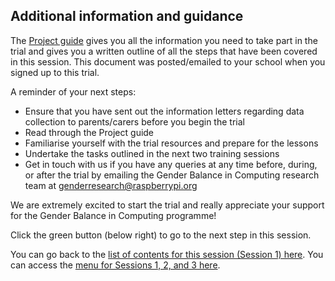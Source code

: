 ## Additional information and guidance

The [Project guide](https://ncce.io/k2zQga) gives you all the information you need to take part in the trial and gives you a written outline of all the steps that have been covered in this session. This document was posted/emailed to your school when you signed up to this trial.

A reminder of your next steps:
+ Ensure that you have sent out the information letters regarding data collection to parents/carers before you begin the trial
+ Read through the Project guide
+ Familiarise yourself with the trial resources and prepare for the lessons
+ Undertake the tasks outlined in the next two training sessions
+ Get in touch with us if you have any queries at any time before, during, or after the trial by emailing the Gender Balance in Computing research team at [genderresearch@raspberrypi.org](mailto:genderresearch@raspberrypi.org)

We are extremely excited to start the trial and really appreciate your support for the Gender Balance in Computing programme!

Click the green button (below right) to go to the next step in this session.

You can go back to the [list of contents for this session (Session 1) here](https://projects.raspberrypi.org/en/projects/KS1StorytellingTraining_Session1_GBICi1b).
You can access the [menu for Sessions 1, 2, and 3 here](https://projects.raspberrypi.org/en/pathways/ks1-storytellingtraining-gbici1b).
